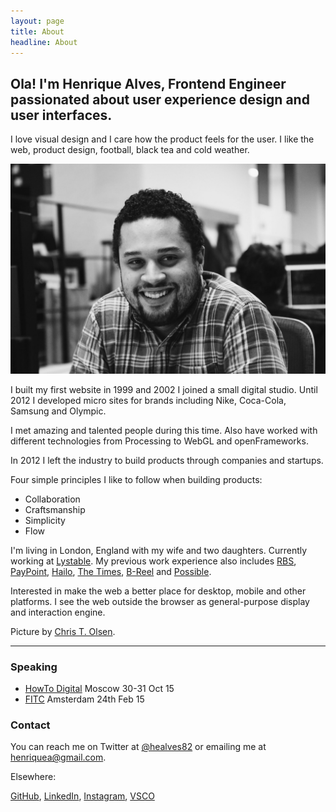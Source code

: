```yaml
---
layout: page
title: About
headline: About
---
```


## Ola! I'm Henrique Alves, Frontend Engineer passionated about user experience design and user interfaces.

I love visual design and I care how the product feels for the user. I like the web, product design, football, black tea and cold weather.

![Picture](images/picture.jpg)

I built my first website in 1999 and 2002 I joined a small digital studio. Until 2012 I developed micro sites for brands including Nike, Coca-Cola, Samsung and Olympic.

I met amazing and talented people during this time. Also have worked with different technologies from Processing to WebGL and openFrameworks.

In 2012 I left the industry to build products through companies and startups.

Four simple principles I like to follow when building products:

- Collaboration
- Craftsmanship
- Simplicity
- Flow

I'm living in London, England with my wife and two daughters. Currently working at
[Lystable](http://lystable.com). My previous work experience also includes [RBS](http://www.rbs.co.uk),
[PayPoint](http://paypoint.com), [Hailo](http://hailoapp.com), [The Times](http://www.thetimes.co.uk), [B-Reel](http://b-reel.com) and
[Possible](http://www.possible.com).

Interested in make the web a better place for desktop, mobile and other platforms. I see the web outside the browser as general-purpose display and interaction engine.

Picture by [Chris T. Olsen](https://twitter.com/ctolsen).

---

### Speaking

- [HowTo Digital](http://howtodigital.ru) Moscow 30-31 Oct 15
- [FITC](http://fitc.ca/presentation/breaking-the-workflow/) Amsterdam 24th Feb 15

### Contact

You can reach me on Twitter at [@healves82](http://twitter.com/healves82) or
emailing me at [henriquea@gmail.com](#).

Elsewhere:

[GitHub](http://github.com/henriquea), [LinkedIn](http://linkedin.com/in/healves82), [Instagram](https://www.instagram.com/healves82/), [VSCO](http://vsco.co/healves/)
